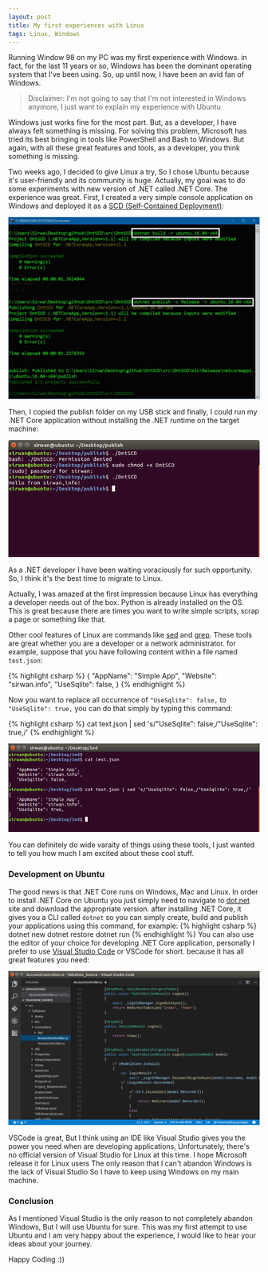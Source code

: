 ```yaml
---
layout: post
title: My first experiences with Linux
tags: Linux, Windows
---
```

Running Window 98 on my PC was my first experience with Windows. in fact, for the last 11 years or so, Windows has been the dominant operating system that I've been using. So, up until now, I have been an avid fan of Windows.  

> Disclaimer: I'm not going to say that I'm not interested in Windows anymore, I just want to explain my experience with Ubuntu


Windows just works fine for the most part. But, as a developer, I have always felt something is missing. For solving this problem, Microsoft has tried its best bringing in tools like PowerShell and Bash to Windows. But again, with all these great features and tools, as a developer, you think something is missing.


Two weeks ago, I decided to give Linux a try, So I chose Ubuntu because it's user-friendly and its community is huge. Actually, my goal was to do some experiments with new version of .NET called .NET Core. The experience was great. First, I created a very simple console application on Windows and deployed it as a [SCD (Self-Contained Deployment)](https://docs.microsoft.com/en-us/dotnet/articles/core/preview3/deploying/#self-contained-deployments-scd):


<img src="/public/img/publish.jpg">


Then, I copied the publish folder on my USB stick and finally, I could run my .NET Core application without installing the .NET runtime on the target machine: 


<img src="/public/img/run_app.png">

As a .NET developer I have been waiting voraciously for such opportunity. So, I think it's the best time to migrate to Linux.

Actually, I was amazed at the first impression because Linux has everything a developer needs out of the box. Python is already installed on the OS. This is great because there are times you want to write simple scripts, scrap a page or something like that.

Other cool features of Linux are commands like [sed](https://www.gnu.org/software/sed/manual/sed.html) and [grep](https://www.gnu.org/software/grep/manual/html_node/index.html). These tools are great whether you are a developer or a network administrator. for example, suppose that you have following content within a file named `test.json`:

{% highlight csharp %}
{
   "AppName": "Simple App",
   "Website": "sirwan.info",
   "UseSqlite": false,
}
{% endhighlight %} 

Now you want to replace all occurrence of `"UseSqlite": false,` to `"UseSqlite": true,` you can do that simply by typing this command:

{% highlight csharp %}
cat text.json | sed 's/"UseSqlite": false,/"UseSqlite": true,/'
{% endhighlight %} 

<img src="/public/img/sed_command.png">

You can definitely do wide varaity of things using these tools, I just wanted to tell you how much I am excited about these cool stuff.

### Development on Ubuntu
The good news is that .NET Core runs on Windows, Mac and Linux. In order to install .NET Core on Ubuntu you just simply need to navigate to [dot.net](https://www.microsoft.com/net/download) site and download the appropriate version. after installing .NET Core, it gives you a CLI called `dotnet` so you can simply create, build and publish your applications using this command, for example:
{% highlight csharp %}
dotnet new
dotnet restore
dotnet run
{% endhighlight %}
You can also use the editor of your choice for developing .NET Core application, personally I prefer to use [Visual Studio Code](http://code.visualstudio.com/) or VSCode for short. because it has all great features you need:

<img src="/public/img/vscode.png">


VSCode is great, But I think using an IDE like Visual Studio gives you the power you need when are developing applications, Unfortunately, there's no official version of Visual Studio for Linux at this time. I hope Microsoft release it for Linux users The only reason that I can't abandon Windows is the lack of Visual Studio So I have to keep using Windows on my main machine.

### Conclusion
As I mentioned Visual Studio is the only reason to not completely abandon Windows, But I will use Ubuntu for sure. This was my first attempt to use Ubuntu and I am very happy about the experience, I would like to hear your ideas about your journey.  

Happy Coding :))